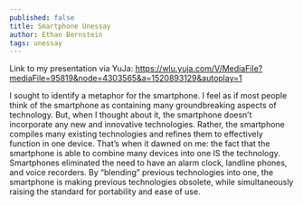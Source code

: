 ```yaml
---
published: false
title: Smartphone Unessay
author: Ethan Bernstein
tags: unessay
---
```


Link to my presentation via YuJa: https://wlu.yuja.com/V/MediaFile?mediaFile=95819&node=4303565&a=1520893129&autoplay=1

I sought to identify a metaphor for the smartphone. I feel as if most people think of the smartphone as containing many groundbreaking aspects of technology. But, when I thought about it, the smartphone doesn’t incorporate any new and innovative technologies. Rather, the smartphone compiles many existing technologies and refines them to effectively function in one device. That’s when it dawned on me: the fact that the smartphone is able to combine many devices into one IS the technology. Smartphones eliminated the need to have an alarm clock, landline phones, and voice recorders. By “blending” previous technologies into one, the smartphone is making previous technologies obsolete, while simultaneously raising the standard for portability and ease of use.